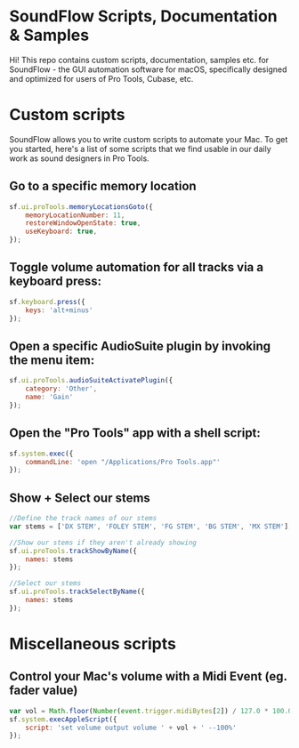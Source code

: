 # SoundFlow Scripts, Documentation & Samples

Hi!
This repo contains custom scripts, documentation, samples etc. for SoundFlow - the GUI automation software for macOS, specifically designed and optimized for users of Pro Tools, Cubase, etc.


# Custom scripts

SoundFlow allows you to write custom scripts to automate your Mac.
To get you started, here's a list of some scripts that we find usable in our daily work as sound designers in Pro Tools.



## Go to a specific memory location
```js
sf.ui.proTools.memoryLocationsGoto({
	memoryLocationNumber: 11,
	restoreWindowOpenState: true,
	useKeyboard: true,
});
```

## Toggle volume automation for all tracks via a keyboard press:
```js
sf.keyboard.press({
	keys: 'alt+minus'
});
```

## Open a specific AudioSuite plugin by invoking the menu item:
```js
sf.ui.proTools.audioSuiteActivatePlugin({
	category: 'Other',
	name: 'Gain'
});
```

## Open the "Pro Tools" app with a shell script:
```js
sf.system.exec({
	commandLine: 'open "/Applications/Pro Tools.app"'
});
```

## Show + Select our stems
```js
//Define the track names of our stems
var stems = ['DX STEM', 'FOLEY STEM', 'FG STEM', 'BG STEM', 'MX STEM'];

//Show our stems if they aren't already showing
sf.ui.proTools.trackShowByName({
	names: stems
});

//Select our stems
sf.ui.proTools.trackSelectByName({
	names: stems
});
```

# Miscellaneous scripts

## Control your Mac's volume with a Midi Event (eg. fader value)
```js
var vol = Math.floor(Number(event.trigger.midiBytes[2]) / 127.0 * 100.0);
sf.system.execAppleScript({
	script: 'set volume output volume ' + vol + ' --100%'
});
```
